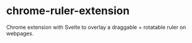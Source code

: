 # chrome-ruler-extension
Chrome extension with Svelte to overlay a draggable + rotatable ruler on webpages.
